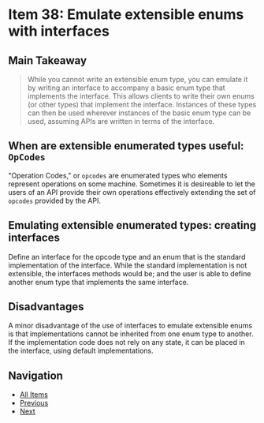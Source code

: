 # Item 38: Emulate extensible enums with interfaces

## Main Takeaway

> While you cannot write an extensible enum type, you can emulate it by writing an interface to accompany a basic enum type that implements the interface. This allows clients to write their own enums (or other types) that implement the interface. Instances of these types can then be used wherever instances of the basic enum type can be used, assuming APIs are written in terms of the interface.

## When are extensible enumerated types useful: `OpCodes`

"Operation Codes," or `opcodes` are enumerated types who elements represent operations on some machine. Sometimes it is desireable to let the users of an API provide their own operations effectively extending the set of `opcodes` provided by the API.

## Emulating extensible enumerated types: creating interfaces

Define an interface for the opcode type and an enum that is the standard implementation of the interface. While the standard implementation is not extensible, the interfaces methods would be; and the user is able to define another enum type that implements the same interface.

## Disadvantages

A minor disadvantage of the use of interfaces to emulate extensible enums is that implementations cannot be inherited from one enum type to another. If the implementation code does not rely on any state, it can be placed in the interface, using default implementations.  

## Navigation

- [All Items](../README.md#items)
- [Previous](./item-37-use-enummap-instaed-of-ordinal-indexing.md)
- [Next](./item-38-emulate-extensible-enums-with-interfaces.md)
